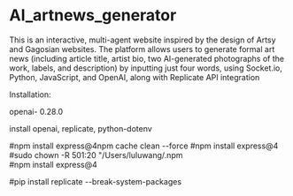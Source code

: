 # AI_artnews_generator

This is an interactive, multi-agent website inspired by the design of Artsy and Gagosian websites. The platform allows users to generate formal art news (including article title, artist bio, two AI-generated photographs of the work, labels, and description) by inputting just four words, using Socket.io, Python, JavaScript, and OpenAI, along with Replicate API integration



Installation:

openai- 0.28.0

install openai, replicate, python-dotenv

#npm install express@4npm cache clean --force 
#npm install express@4           
#sudo chown -R 501:20 "/Users/luluwang/.npm  
#npm install express@4  

#pip install replicate --break-system-packages
